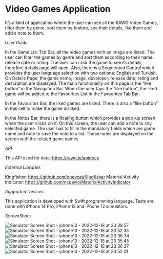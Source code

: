 # Video Games Application

It’s a kind of application where the user can see all the RAWG Video Games, filter them by genre, sort them by feature, see their details, like them and add a note to them. 

*User Guide*

In the Game List Tab Bar, all the video games with an image are listed. The user can filter the games by genre and sort them according to their name, release date or rating. The user can click the game to see its details, therefore details page will open. Also, there is a Segmented Control which provides the user language selection with two options: English and Turkish. On Details Page; the game name, image, developer, release date, rating and description are displayed. The main functionality on this page is the “like button” in the Navigation Bar. When the user taps the “like button”, the liked game will be added to the Favourites List in the Favourites Tab Bar. 

In the Favourites Bar, the liked games are listed. There is also a “like button” in this cell to make the game disliked.

In the Notes Bar, there is a floating button which provides a pop-up screen when the user clicks on it. On this screen, the user can add a note to any selected game. The user has to fill in the mandatory fields which are game name and note to save the note to a list. These notes are displayed on the screen with the related game names.

*API*

This API used for data: https://rawg.io/apidocs

*External Libraries*

Kingfisher: https://github.com/onevcat/Kingfisher
Material Activity Indicator: https://github.com/nspavlo/MaterialActivityIndicator

*Supported Devices*

This application is developed with Swift programming language.
Tests are done with iPhone 14 Pro, iPhone 13 and iPhone 12 simulators.

*ScreenShots*

![Simulator Screen Shot - iphone13 - 2022-12-18 at 23 39 57](https://user-images.githubusercontent.com/102912212/208318834-c0256667-2a7f-4118-b0a2-b375792d964e.png)
![Simulator Screen Shot - iphone13 - 2022-12-18 at 23 52 35](https://user-images.githubusercontent.com/102912212/208318843-69a33287-938b-49fb-b94b-47579a687406.png)
![Simulator Screen Shot - iphone13 - 2022-12-18 at 23 36 34](https://user-images.githubusercontent.com/102912212/208318854-38af674e-aa40-4d21-925d-375046dcac62.png)
![Simulator Screen Shot - iphone13 - 2022-12-18 at 23 35 45](https://user-images.githubusercontent.com/102912212/208318870-c2acb7dd-159b-4b13-9250-5bcf738d86b9.png)
![Simulator Screen Shot - iphone13 - 2022-12-18 at 23 36 27](https://user-images.githubusercontent.com/102912212/208318875-e9a498d0-d818-42ed-bc8a-6d50f46ca98d.png)
![Simulator Screen Shot - iphone13 - 2022-12-18 at 23 52 01](https://user-images.githubusercontent.com/102912212/208318921-0ffe0cd9-5c2f-42c8-8ca5-65f09ad07fc5.png)






